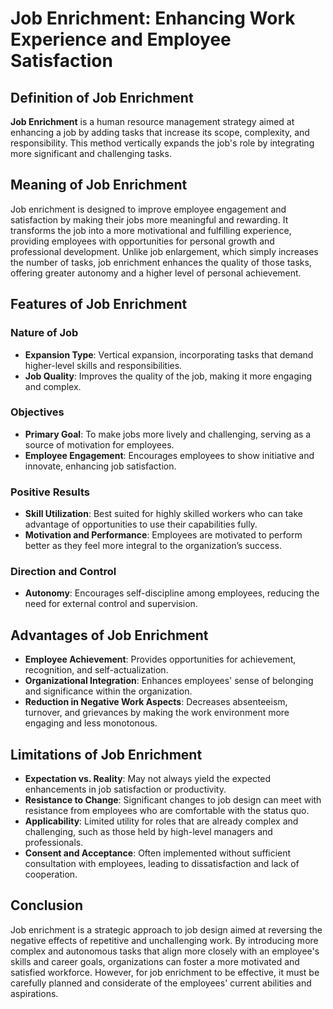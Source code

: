 # Job Enrichment: Enhancing Work Experience and Employee Satisfaction

## Definition of Job Enrichment

**Job Enrichment** is a human resource management strategy aimed at enhancing a job by adding tasks that increase its scope, complexity, and responsibility. This method vertically expands the job's role by integrating more significant and challenging tasks.

## Meaning of Job Enrichment

Job enrichment is designed to improve employee engagement and satisfaction by making their jobs more meaningful and rewarding. It transforms the job into a more motivational and fulfilling experience, providing employees with opportunities for personal growth and professional development. Unlike job enlargement, which simply increases the number of tasks, job enrichment enhances the quality of those tasks, offering greater autonomy and a higher level of personal achievement.

## Features of Job Enrichment

### Nature of Job
- **Expansion Type**: Vertical expansion, incorporating tasks that demand higher-level skills and responsibilities.
- **Job Quality**: Improves the quality of the job, making it more engaging and complex.

### Objectives
- **Primary Goal**: To make jobs more lively and challenging, serving as a source of motivation for employees.
- **Employee Engagement**: Encourages employees to show initiative and innovate, enhancing job satisfaction.

### Positive Results
- **Skill Utilization**: Best suited for highly skilled workers who can take advantage of opportunities to use their capabilities fully.
- **Motivation and Performance**: Employees are motivated to perform better as they feel more integral to the organization’s success.

### Direction and Control
- **Autonomy**: Encourages self-discipline among employees, reducing the need for external control and supervision.

## Advantages of Job Enrichment

- **Employee Achievement**: Provides opportunities for achievement, recognition, and self-actualization.
- **Organizational Integration**: Enhances employees' sense of belonging and significance within the organization.
- **Reduction in Negative Work Aspects**: Decreases absenteeism, turnover, and grievances by making the work environment more engaging and less monotonous.

## Limitations of Job Enrichment

- **Expectation vs. Reality**: May not always yield the expected enhancements in job satisfaction or productivity.
- **Resistance to Change**: Significant changes to job design can meet with resistance from employees who are comfortable with the status quo.
- **Applicability**: Limited utility for roles that are already complex and challenging, such as those held by high-level managers and professionals.
- **Consent and Acceptance**: Often implemented without sufficient consultation with employees, leading to dissatisfaction and lack of cooperation.

## Conclusion

Job enrichment is a strategic approach to job design aimed at reversing the negative effects of repetitive and unchallenging work. By introducing more complex and autonomous tasks that align more closely with an employee's skills and career goals, organizations can foster a more motivated and satisfied workforce. However, for job enrichment to be effective, it must be carefully planned and considerate of the employees' current abilities and aspirations.
